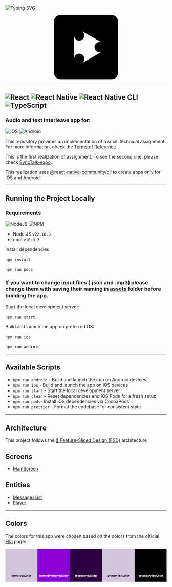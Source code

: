 ![Typing SVG](https://readme-typing-svg.demolab.com?font=Roboto&weight=600&size=32&duration=2000&pause=1000&color=8805DE&vCenter=true&repeat=true&width=200&height=48&lines=SyncTalk)

<div style="display:flex;justify-content:space-around;">
<img style="border-radius:20px" src="./assets/icon.png" alt="SyncTalk icon" width="200">
</div>

----
![React](https://img.shields.io/badge/react-%2320232a.svg?style=for-the-badge&logo=react&logoColor=%2361DAFB)
![React Native](https://img.shields.io/badge/react_native-%2320232a.svg?style=for-the-badge&logo=react&logoColor=%2361DAFB)
![React Native CLI](https://img.shields.io/badge/RN_CLI-%2320232a.svg?style=for-the-badge&logo=react&logoColor=%2361DAFB)
![TypeScript](https://img.shields.io/badge/TypeScript-%23007ACC.svg?style=for-the-badge&logo=typescript&logoColor=white)
----

### Audio and text interleave app for:

![iOS](https://img.shields.io/badge/iOS-000000?style=for-the-badge&logo=ios&logoColor=white)
![Android](https://img.shields.io/badge/Android-3DDC84?style=for-the-badge&logo=android&logoColor=white)

This repository provides an implementation of a small technical assignment. For more information, check the [Terms of Reference](ToR.png)

This is the first realization of assignment. To see the second one, please check [SyncTalk-expo](https://github.com/dzch314/SyncTalk-expo).

This realization uses [@react-native-community/cli](https://github.com/react-native-community/cli) to create apps only for iOS and Android.

----
## Running the Project Locally
### Requirements

![NodeJS](https://img.shields.io/badge/node.js-6DA55F?style=for-the-badge&logo=node.js&logoColor=white)
![NPM](https://img.shields.io/badge/NPM-%23CB3837.svg?style=for-the-badge&logo=npm&logoColor=white)

- Node.JS `v22.18.0`
- npm `v10.9.3`

Install dependencies

`npm install`

`npm run pods`

### If you want to change input files (.json and .mp3) please change them with saving their naming in [assets](/assets) folder before building the app.

Start the local development server:

`npm run start`

Build and launch the app on preferred OS:

`npm run ios`

`npm run android`

----
## Available Scripts

- `npm run android` - Build and launch the app on Android devices
- `npm run ios` - Build and launch the app on iOS devices
- `npm run start` - Start the local development server
- `npm run clean` - Reset dependencies and iOS Pods for a fresh setup
- `npm run pods`- Install iOS dependencies via CocoaPods
- `npm run prettier` - Format the codebase for consistent style

----
## Architecture
This project follows the [🍰 Feature-Sliced Design (FSD)](https://feature-sliced.design/) architecture

## Screens
- [MainScreen](/src/pages/LoginPage)

## Entities
- [MessagesList](/src/entities/MessagesList)
- [Player](/src/entities/Player)

----

## Colors

The colors for this app were chosen based on the colors from the official [Ella](https://alpha.helloella.co/) page:

[![Color palette](/assets/colorPalette.png)](https://alpha.helloella.co/)
